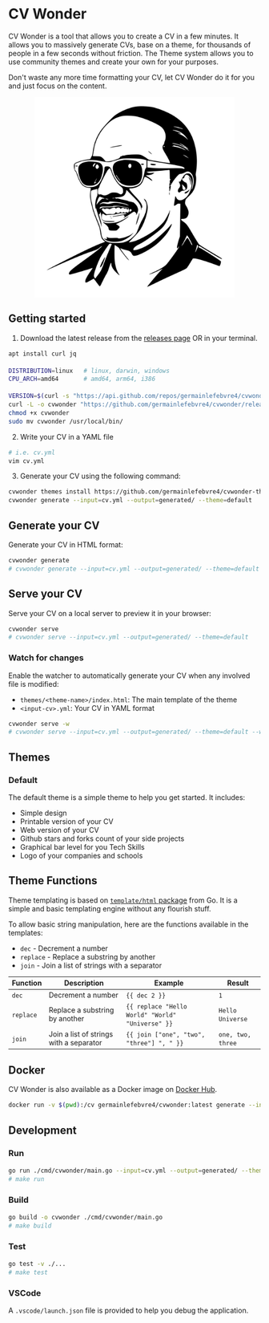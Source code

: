 # CV Wonder

CV Wonder is a tool that allows you to create a CV in a few minutes. It allows you to massively generate CVs, base on a theme, for thousands of people in a few seconds without friction. The Theme system allows you to use community themes and create your own for your purposes.

Don't waste any more time formatting your CV, let CV Wonder do it for you and just focus on the content.

<p align="center">
    <img src="./docs/readthedocs/logo.svg" alt="cvwonder" width="400px" style="display: block; margin: 0 auto;" />
</p>

## Getting started

1) Download the latest release from the [releases page](https://github.com/germainlefebvre4/cvwonder/releases) OR in your terminal.

```bash
apt install curl jq

DISTRIBUTION=linux   # linux, darwin, windows
CPU_ARCH=amd64       # amd64, arm64, i386

VERSION=$(curl -s "https://api.github.com/repos/germainlefebvre4/cvwonder/releases/latest" | jq -r '.tag_name')
curl -L -o cvwonder "https://github.com/germainlefebvre4/cvwonder/releases/download/${VERSION}/cvwonder_${DISTRIBUTION}_${CPU_ARCH}"
chmod +x cvwonder
sudo mv cvwonder /usr/local/bin/
```

2) Write your CV in a YAML file

```bash
# i.e. cv.yml
vim cv.yml
```

3) Generate your CV using the following command:

```bash
cvwonder themes install https://github.com/germainlefebvre4/cvwonder-theme-default
cvwonder generate --input=cv.yml --output=generated/ --theme=default
```

## Generate your CV

Generate your CV in HTML format:

```bash
cvwonder generate
# cvwonder generate --input=cv.yml --output=generated/ --theme=default
```

## Serve your CV

Serve your CV on a local server to preview it in your browser:

```bash
cvwonder serve
# cvwonder serve --input=cv.yml --output=generated/ --theme=default
```

### Watch for changes

Enable the watcher to automatically generate your CV when any involved file is modified:

* `themes/<theme-name>/index.html`: The main template of the theme
* `<input-cv>.yml`: Your CV in YAML format

```bash
cvwonder serve -w
# cvwonder serve --input=cv.yml --output=generated/ --theme=default --watch
```

## Themes

### Default

The default theme is a simple theme to help you get started.
It includes:

* Simple design
* Printable version of your CV
* Web version of your CV
* Github stars and forks count of your side projects
* Graphical bar level for you Tech Skills
* Logo of your companies and schools

## Theme Functions

Theme templating is based on [`template/html` package](https://pkg.go.dev/html/template) from Go. It is a simple and basic templating engine without any flourish stuff.

To allow basic string manipulation, here are the functions available in the templates:

* `dec` - Decrement a number
* `replace` - Replace a substring by another
* `join` - Join a list of strings with a separator

| Function | Description | Example | Result |
|----------|-------------|---------|--------|
| `dec` | Decrement a number | `{{ dec 2 }}` | `1` |
| `replace` | Replace a substring by another | `{{ replace "Hello World" "World" "Universe" }}` | `Hello Universe` |
| `join` | Join a list of strings with a separator | `{{ join ["one", "two", "three"] ", " }}` | `one, two, three` |

## Docker

CV Wonder is also available as a Docker image on [Docker Hub](https://hub.docker.com/r/germainlefebvre4/cvwonder).

```bash
docker run -v $(pwd):/cv germainlefebvre4/cvwonder:latest generate --input=cv.yml --output=generated/ --theme=default
```

## Development

### Run

```bash
go run ./cmd/cvwonder/main.go --input=cv.yml --output=generated/ --theme=default 
# make run
```

### Build

```bash
go build -o cvwonder ./cmd/cvwonder/main.go
# make build
```

### Test

```bash
go test -v ./...
# make test
```

### VSCode

A `.vscode/launch.json` file is provided to help you debug the application.
